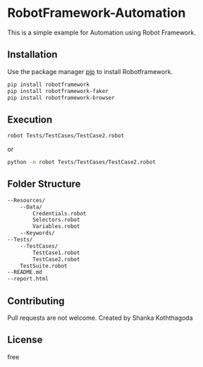 # RobotFramework-Automation

This is a simple example for Automation using Robot Framework.

## Installation

Use the package manager [pip](https://pip.pypa.io/en/stable/) to install Robotframework.

```bash
pip install robotframework
pip install robotframework-faker
pip install robotframework-browser
```

## Execution
```bash
robot Tests/TestCases/TestCase2.robot
```
or
```bash
python -m robot Tests/TestCases/TestCase2.robot
```

## Folder Structure
```bash
--Resources/
    --Data/
        Credentials.robot
        Selectors.robot
        Variables.robot
    --Keywords/
--Tests/
    --TestCases/
        TestCase1.robot
        TestCase2.robot
    TestSuite.robot
--README.md
--report.html
```

## Contributing

Pull requests are not welcome.
Created by Shanka Koththagoda 

## License
free